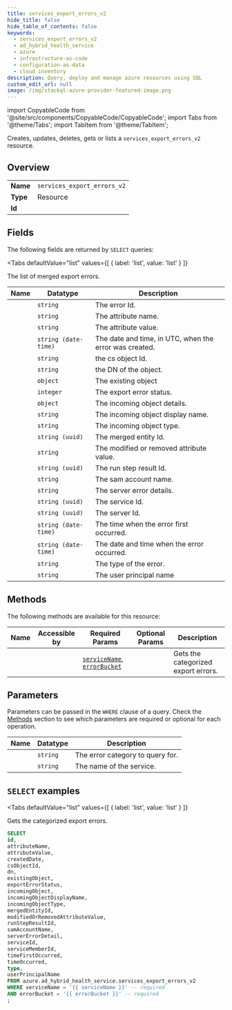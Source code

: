 ```yaml
--- 
title: services_export_errors_v2
hide_title: false
hide_table_of_contents: false
keywords:
  - services_export_errors_v2
  - ad_hybrid_health_service
  - azure
  - infrastructure-as-code
  - configuration-as-data
  - cloud inventory
description: Query, deploy and manage azure resources using SQL
custom_edit_url: null
image: /img/stackql-azure-provider-featured-image.png
---
```


import CopyableCode from '@site/src/components/CopyableCode/CopyableCode';
import Tabs from '@theme/Tabs';
import TabItem from '@theme/TabItem';

Creates, updates, deletes, gets or lists a <code>services_export_errors_v2</code> resource.

## Overview
<table><tbody>
<tr><td><b>Name</b></td><td><code>services_export_errors_v2</code></td></tr>
<tr><td><b>Type</b></td><td>Resource</td></tr>
<tr><td><b>Id</b></td><td><CopyableCode code="azure.ad_hybrid_health_service.services_export_errors_v2" /></td></tr>
</tbody></table>

## Fields

The following fields are returned by `SELECT` queries:

<Tabs
    defaultValue="list"
    values={[
        { label: 'list', value: 'list' }
    ]}
>
<TabItem value="list">

The list of merged export errors.

<table>
<thead>
    <tr>
    <th>Name</th>
    <th>Datatype</th>
    <th>Description</th>
    </tr>
</thead>
<tbody>
<tr>
    <td><CopyableCode code="id" /></td>
    <td><code>string</code></td>
    <td>The error Id.</td>
</tr>
<tr>
    <td><CopyableCode code="attributeName" /></td>
    <td><code>string</code></td>
    <td>The attribute name.</td>
</tr>
<tr>
    <td><CopyableCode code="attributeValue" /></td>
    <td><code>string</code></td>
    <td>The attribute value.</td>
</tr>
<tr>
    <td><CopyableCode code="createdDate" /></td>
    <td><code>string (date-time)</code></td>
    <td>The date and time, in UTC, when the error was created.</td>
</tr>
<tr>
    <td><CopyableCode code="csObjectId" /></td>
    <td><code>string</code></td>
    <td> the cs object Id.</td>
</tr>
<tr>
    <td><CopyableCode code="dn" /></td>
    <td><code>string</code></td>
    <td>the DN of the object.</td>
</tr>
<tr>
    <td><CopyableCode code="existingObject" /></td>
    <td><code>object</code></td>
    <td>The existing object</td>
</tr>
<tr>
    <td><CopyableCode code="exportErrorStatus" /></td>
    <td><code>integer</code></td>
    <td>The export error status.</td>
</tr>
<tr>
    <td><CopyableCode code="incomingObject" /></td>
    <td><code>object</code></td>
    <td>The incoming object details.</td>
</tr>
<tr>
    <td><CopyableCode code="incomingObjectDisplayName" /></td>
    <td><code>string</code></td>
    <td>The incoming object display name.</td>
</tr>
<tr>
    <td><CopyableCode code="incomingObjectType" /></td>
    <td><code>string</code></td>
    <td>The incoming object type.</td>
</tr>
<tr>
    <td><CopyableCode code="mergedEntityId" /></td>
    <td><code>string (uuid)</code></td>
    <td>The merged entity Id.</td>
</tr>
<tr>
    <td><CopyableCode code="modifiedOrRemovedAttributeValue" /></td>
    <td><code>string</code></td>
    <td>The modified or removed attribute value.</td>
</tr>
<tr>
    <td><CopyableCode code="runStepResultId" /></td>
    <td><code>string (uuid)</code></td>
    <td>The run step result Id.</td>
</tr>
<tr>
    <td><CopyableCode code="samAccountName" /></td>
    <td><code>string</code></td>
    <td>The sam account name.</td>
</tr>
<tr>
    <td><CopyableCode code="serverErrorDetail" /></td>
    <td><code>string</code></td>
    <td>The server error details.</td>
</tr>
<tr>
    <td><CopyableCode code="serviceId" /></td>
    <td><code>string (uuid)</code></td>
    <td>The service Id.</td>
</tr>
<tr>
    <td><CopyableCode code="serviceMemberId" /></td>
    <td><code>string (uuid)</code></td>
    <td>The server Id.</td>
</tr>
<tr>
    <td><CopyableCode code="timeFirstOccurred" /></td>
    <td><code>string (date-time)</code></td>
    <td>The time when the error first occurred.</td>
</tr>
<tr>
    <td><CopyableCode code="timeOccurred" /></td>
    <td><code>string (date-time)</code></td>
    <td>The date and time when the error occurred.</td>
</tr>
<tr>
    <td><CopyableCode code="type" /></td>
    <td><code>string</code></td>
    <td>The type of the error.</td>
</tr>
<tr>
    <td><CopyableCode code="userPrincipalName" /></td>
    <td><code>string</code></td>
    <td>The user principal name</td>
</tr>
</tbody>
</table>
</TabItem>
</Tabs>

## Methods

The following methods are available for this resource:

<table>
<thead>
    <tr>
    <th>Name</th>
    <th>Accessible by</th>
    <th>Required Params</th>
    <th>Optional Params</th>
    <th>Description</th>
    </tr>
</thead>
<tbody>
<tr>
    <td><a href="#list"><CopyableCode code="list" /></a></td>
    <td><CopyableCode code="select" /></td>
    <td><a href="#parameter-serviceName"><code>serviceName</code></a>, <a href="#parameter-errorBucket"><code>errorBucket</code></a></td>
    <td></td>
    <td> Gets the categorized export errors.</td>
</tr>
</tbody>
</table>

## Parameters

Parameters can be passed in the `WHERE` clause of a query. Check the [Methods](#methods) section to see which parameters are required or optional for each operation.

<table>
<thead>
    <tr>
    <th>Name</th>
    <th>Datatype</th>
    <th>Description</th>
    </tr>
</thead>
<tbody>
<tr id="parameter-errorBucket">
    <td><CopyableCode code="errorBucket" /></td>
    <td><code>string</code></td>
    <td>The error category to query for.</td>
</tr>
<tr id="parameter-serviceName">
    <td><CopyableCode code="serviceName" /></td>
    <td><code>string</code></td>
    <td>The name of the service.</td>
</tr>
</tbody>
</table>

## `SELECT` examples

<Tabs
    defaultValue="list"
    values={[
        { label: 'list', value: 'list' }
    ]}
>
<TabItem value="list">

 Gets the categorized export errors.

```sql
SELECT
id,
attributeName,
attributeValue,
createdDate,
csObjectId,
dn,
existingObject,
exportErrorStatus,
incomingObject,
incomingObjectDisplayName,
incomingObjectType,
mergedEntityId,
modifiedOrRemovedAttributeValue,
runStepResultId,
samAccountName,
serverErrorDetail,
serviceId,
serviceMemberId,
timeFirstOccurred,
timeOccurred,
type,
userPrincipalName
FROM azure.ad_hybrid_health_service.services_export_errors_v2
WHERE serviceName = '{{ serviceName }}' -- required
AND errorBucket = '{{ errorBucket }}' -- required
;
```
</TabItem>
</Tabs>
